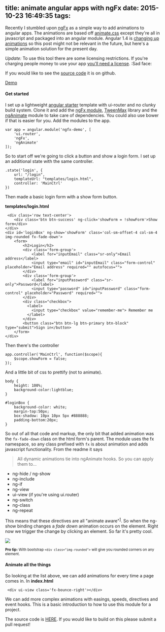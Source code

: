 title: animate angular apps with ngFx
date: 2015-10-23 16:49:35
tags:
---

Recently I stumbled upon [ngFx](https://github.com/Hendrixer/ngFx) as a simple way to add animations to angular apps. The animations are based off [animate.css](http://daneden.github.io/animate.css/) except they're all in javascript and packaged into an angular module. Angular 1.4 is [changing up animations](http://angularjs.blogspot.com/search/label/announcements) so this post might not be relevant in the future, but here's a simple animation solution for the present day.

<!-- more -->

*Update:* To use this tool there are some licensing restrictions. If you're charging people money to use your app [you'll need a license](http://greensock.com/standard-license). :Sad face:

If you would like to see the [source code](https://github.com/jasonshark/angular-ngfx-demo) it is on github.

[Demo](http://connorlee.ch/angular-ngfx-demo)


#### Get started

I set up a lightweight [angular starter](https://github.com/jasonshark/angular-starter) template with ui-router and no clunky build system. Clone it and add the [ngFx module](https://github.com/Hendrixer/ngFx/blob/master/dist/ngFx.js), [TweenMax](http://cdnjs.com/libraries/gsap) library and the [ngAnimate](http://cdnjs.com/libraries/angular.js/) module to take care of dependencies. You could also use bower if that is easier for you. Add the modules to the app.

```
var app = angular.module('ngfx-demo', [
	'ui.router',
	'ngFx',
	'ngAnimate'
]);
```

So to start off we're going to click a button and show a login form. I set up an additional state with the same controller.

```
.state('login', {
	url: "/login",
	templateUrl: "templates/login.html",
	controller: 'MainCtrl'
})
```

Then made a basic login form with a show form button.

**templates/login.html**
```
 <div class='row text-center'>
	<div class='btn btn-success' ng-click='showForm = !showForm'>Show form</div>
</div>
<div id='loginBox' ng-show='showForm' class='col-sm-offset-4 col-sm-4 img-rounded fx-fade-down'>
	<form>
		<h2>Login</h2>
		<div class='form-group'>
			<label for="inputEmail" class="sr-only">Email address</label>
			<input type="email" id="inputEmail" class="form-control" placeholder="Email address" required="" autofocus="">
		</div>
		<div class='form-group'>
			<label for="inputPassword" class="sr-only">Password</label>
			<input type="password" id="inputPassword" class="form-control" placeholder="Password" required="">
		</div>
		<div class="checkbox">
		  <label>
		    <input type="checkbox" value="remember-me"> Remember me
		  </label>
		</div>
		<button class="btn btn-lg btn-primary btn-block" type="submit">Sign in</button>
	</form>
</div>
```

Then there's the controller

```
app.controller('MainCtrl', function($scope){
	$scope.showForm = false;
});
```

And a little bit of css to prettify (not to animate).

```
body {
	height: 100%;
	background-color:lightblue;
}

#loginBox {
	background-color: white;
	margin-top:50px;
	box-shadow: 10px 10px 5px #888888;
	padding-bottom:20px;
}
```

So out of all that code and markup, the only bit that added animation was the `fx-fade-down` class on the html form's parent. The module uses the fx namespace, so any class prefixed with `fx` is about animation and adds javascript functionality. From the readme it says

> All dynamic animations tie into ngAnimate hooks. So you can apply them to...

- ng-hide / ng-show
- ng-include
- ng-if
- ng-view
- ui-view (if you're using ui.router)
- ng-switch
- ng-class
- ng-repeat

This means that these directives are all "animate aware"<sup><u>[1](https://docs.angularjs.org/api/ngAnimate)</u></sup>. So when the ng-show binding changes a *fade down* animation occurs on the element. Right now we trigger the change by clicking an element. So far it's pretty cool.

![](http://cdn2.crushable.com/wp-content/uploads/2013/09/Miley-Cyrus-Shocked.gif)

<small>**Pro tip:** With bootstrap `<div class="img-rounded">` will give you rounded corners on any element.</small>

#### Animate all the things

So looking at the list above, we can add animations for every time a page comes in. In **index.html**

```
 <div ui-view class='fx-bounce-right'></div>
```

We can add more complex animations with easings, speeds, directives and event hooks. This is a basic introduction to how to use this module for a project.

The source code is [HERE](https://github.com/jasonshark/angular-ngfx-demo). If you would like to build on this please submit a pull request!